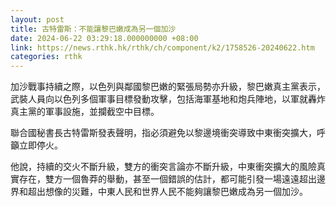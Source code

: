```yaml
---
layout: post
title: 古特雷斯：不能讓黎巴嫩成為另一個加沙
date: 2024-06-22 03:29:18.000000000 +08:00
link: https://news.rthk.hk/rthk/ch/component/k2/1758526-20240622.htm
categories: rthk
---
```


加沙戰事持續之際，以色列與鄰國黎巴嫩的緊張局勢亦升級，黎巴嫩真主黨表示，武裝人員向以色列多個軍事目標發動攻擊，包括海軍基地和炮兵陣地，以軍就轟炸真主黨的軍事設施，並攔截空中目標。

聯合國秘書長古特雷斯發表聲明，指必須避免以黎邊境衝突導致中東衝突擴大，呼籲立即停火。

他說，持續的交火不斷升級，雙方的衝突言論亦不斷升級，中東衝突擴大的風險真實存在，雙方一個魯莽的舉動，甚至一個錯誤的估計，都可能引發一場遠遠超出邊界和超出想像的災難，中東人民和世界人民不能夠讓黎巴嫩成為另一個加沙。
